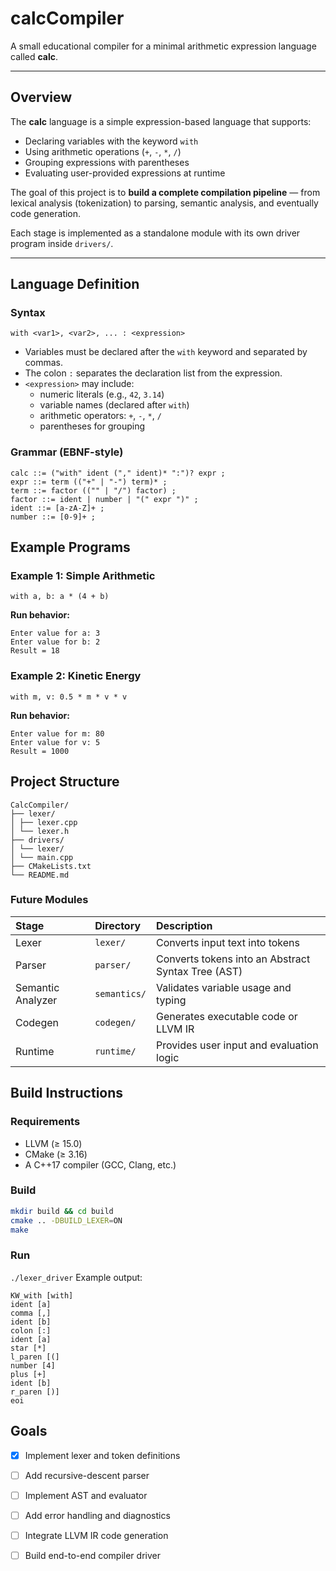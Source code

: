 # calcCompiler
A small educational compiler for a minimal arithmetic expression language called **calc**.

---

## Overview

The **calc** language is a simple expression-based language that supports:
- Declaring variables with the keyword `with`
- Using arithmetic operations (`+`, `-`, `*`, `/`)
- Grouping expressions with parentheses
- Evaluating user-provided expressions at runtime

The goal of this project is to **build a complete compilation pipeline** — from lexical analysis (tokenization) to parsing, semantic analysis, and eventually code generation.

Each stage is implemented as a standalone module with its own driver program inside `drivers/`.

---

## Language Definition

### Syntax
`with <var1>, <var2>, ... : <expression>`
- Variables must be declared after the `with` keyword and separated by commas.
- The colon `:` separates the declaration list from the expression.
- `<expression>` may include:
  - numeric literals (e.g., `42`, `3.14`)
  - variable names (declared after `with`)
  - arithmetic operators: `+`, `-`, `*`, `/`
  - parentheses for grouping

### Grammar (EBNF-style)
```
calc ::= ("with" ident ("," ident)* ":")? expr ;
expr ::= term (("+" | "-") term)* ;
term ::= factor (("" | "/") factor) ;
factor ::= ident | number | "(" expr ")" ;
ident ::= [a-zA-Z]+ ;
number ::= [0-9]+ ;
```
## Example Programs
### Example 1: Simple Arithmetic
`with a, b: a * (4 + b)`

**Run behavior:**
```
Enter value for a: 3
Enter value for b: 2
Result = 18
```
### Example 2: Kinetic Energy
`with m, v: 0.5 * m * v * v`

**Run behavior:**
```
Enter value for m: 80
Enter value for v: 5
Result = 1000
```

## Project Structure
```
CalcCompiler/
├── lexer/
│ ├── lexer.cpp
│ └── lexer.h
├── drivers/
│ └── lexer/
│ └── main.cpp
├── CMakeLists.txt
└── README.md
```

### Future Modules
| Stage | Directory | Description |
|:------|:-----------|:------------|
| Lexer | `lexer/` | Converts input text into tokens |
| Parser | `parser/` | Converts tokens into an Abstract Syntax Tree (AST) |
| Semantic Analyzer | `semantics/` | Validates variable usage and typing |
| Codegen | `codegen/` | Generates executable code or LLVM IR |
| Runtime | `runtime/` | Provides user input and evaluation logic |

## Build Instructions
### Requirements
- LLVM (≥ 15.0)
- CMake (≥ 3.16)
- A C++17 compiler (GCC, Clang, etc.)

### Build
```bash
mkdir build && cd build
cmake .. -DBUILD_LEXER=ON
make
```

### Run
`./lexer_driver`
Example output:
```
KW_with [with]
ident [a]
comma [,]
ident [b]
colon [:]
ident [a]
star [*]
l_paren [(]
number [4]
plus [+]
ident [b]
r_paren [)]
eoi
```
## Goals
- [x] Implement lexer and token definitions
- [ ] Add recursive-descent parser
- [ ] Implement AST and evaluator
- [ ] Add error handling and diagnostics
- [ ] Integrate LLVM IR code generation
- [ ] Build end-to-end compiler driver




